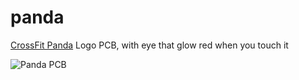 # panda

[CrossFit Panda](https://www.crossfitpanda.com/) Logo PCB, with eye that glow red when you touch it

![Panda PCB](https://pbs.twimg.com/media/DHheYNnXYAAT1Bp.jpg:large)
